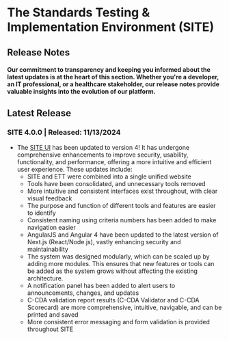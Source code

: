 # The Standards Testing & Implementation Environment (SITE)

## Release Notes

#### Our commitment to transparency and keeping you informed about the latest updates is at the heart of this section. Whether you're a developer, an IT professional, or a healthcare stakeholder, our release notes provide valuable insights into the evolution of our platform.

## Latest Release
### SITE 4.0.0 | Released: 11/13/2024
* The [SITE UI](https://github.com/onc-healthit/site-ui-4) has been updated to version 4! It has undergone comprehensive enhancements to improve security, usability, functionality, and performance, offering a more intuitive and efficient user experience. These updates include:
  * SITE and ETT were combined into a single unified website
  * Tools have been consolidated, and unnecessary tools removed
  * More intuitive and consistent interfaces exist throughout, with clear visual feedback
  * The purpose and function of different tools and features are easier to identify
  * Consistent naming using criteria numbers has been added to make navigation easier
  * AngularJS and Angular 4 have been updated to the latest version of Next.js (React/Node.js), vastly enhancing security and maintainability
  * The system was designed modularly, which can be scaled up by adding more modules. This ensures that new features or tools can be added as the system grows without affecting the existing architecture.
  * A notification panel has been added to alert users to announcements, changes, and updates
  * C-CDA validation report results (C-CDA Validator and C-CDA Scorecard) are more comprehensive, intuitive, navigable, and can be printed and saved
  * More consistent error messaging and form validation is provided throughout SITE
